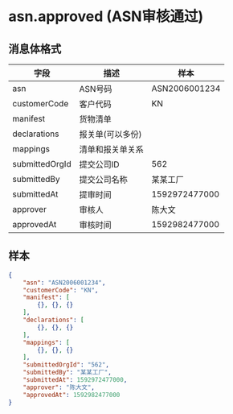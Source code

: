 # asn.approved (ASN审核通过)

## 消息体格式

| 字段           | 描述             | 样本          |
|----------------|------------------|---------------|
| asn            | ASN号码          | ASN2006001234 |
| customerCode   | 客户代码         | KN            |
| manifest       | 货物清单         |               |
| declarations   | 报关单(可以多份) |               |
| mappings       | 清单和报关单关系 |               |
| submittedOrgId | 提交公司ID       | 562           |
| submittedBy    | 提交公司名称     | 某某工厂      |
| submittedAt    | 提审时间         | 1592972477000 |
| approver       | 审核人           | 陈大文        |
| approvedAt     | 审核时间         | 1592982477000 |

## 样本

```json
{
    "asn": "ASN2006001234",
    "customerCode": "KN",
    "manifest": [
        {}, {}, {}
    ],
    "declarations": [
        {}, {}, {}
    ],
    "mappings": [
        {}, {}, {}
    ],
    "submittedOrgId": "562",
    "submittedBy": "某某工厂",
    "submittedAt": 1592972477000,
    "approver": "陈大文",
    "approvedAt": 1592982477000
}
```
